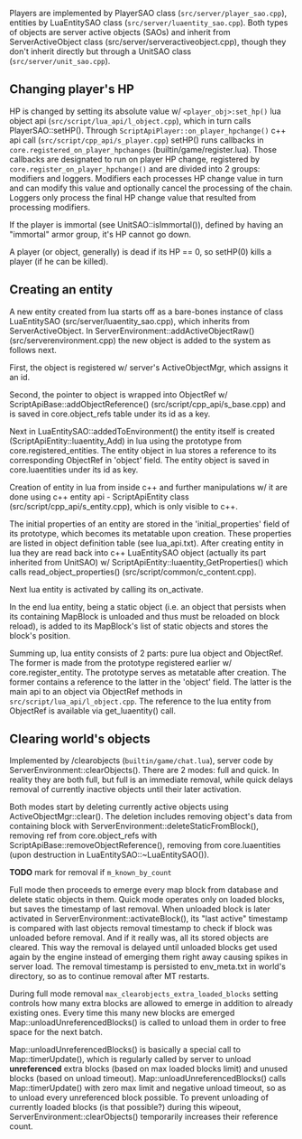 Players are implemented by PlayerSAO class (`src/server/player_sao.cpp`), entities by LuaEntitySAO class (`src/server/luaentity_sao.cpp`). Both types of objects are server active objects (SAOs) and inherit from ServerActiveObject class (src/server/serveractiveobject.cpp), though they don't inherit directly but through a UnitSAO class (`src/server/unit_sao.cpp`).

## Changing player's HP

HP is changed by setting its absolute value w/ `<player_obj>:set_hp()` lua object api (`src/script/lua_api/l_object.cpp`), which in turn calls PlayerSAO::setHP(). Through `ScriptApiPlayer::on_player_hpchange()` c++ api call (`src/script/cpp_api/s_player.cpp`) setHP() runs callbacks in `core.registered_on_player_hpchanges` (builtin/game/register.lua). Those callbacks are designated to run on player HP change, registered by `core.register_on_player_hpchange()` and are divided into 2 groups: modifiers and loggers. Modifiers each processes HP change value in turn and can modify this value and optionally cancel the processing of the chain. Loggers only process the final HP change value that resulted from processing modifiers.

If the player is immortal (see UnitSAO::isImmortal()), defined by having an "immortal" armor group, it's HP cannot go down.

A player (or object, generally) is dead if its HP == 0, so setHP(0) kills a player (if he can be killed).

## Creating an entity

A new entity created from lua starts off as a bare-bones instance of class LuaEntitySAO (src/server/luaentity_sao.cpp), which inherits from ServerActiveObject. In ServerEnvironment::addActiveObjectRaw() (src/serverenvironment.cpp) the new object is added to the system as follows next.

First, the object is registered w/ server's ActiveObjectMgr, which assigns it an id.

Second, the pointer to object is wrapped into ObjectRef w/ ScriptApiBase::addObjectReference() (src/script/cpp_api/s_base.cpp) and is saved in core.object_refs table under its id as a key.

Next in LuaEntitySAO::addedToEnvironment() the entity itself is created (ScriptApiEntity::luaentity_Add) in lua using the prototype from core.registered\_entities. The entity object in lua stores a reference to its corresponding ObjectRef in 'object' field. The entity object is saved in core.luaentities under its id as key.

Creation of entity in lua from inside c++ and further manipulations w/ it are done using c++ entity api - ScriptApiEntity class (src/script/cpp\_api/s\_entity.cpp), which is only visible to c++.

The initial properties of an entity are stored in the 'initial\_properties' field of its prototype, which becomes its metatable upon creation. These properties are listed in object definition table (see lua_api.txt). After creating entity in lua they are read back into c++ LuaEntitySAO object (actually its part inherited from UnitSAO) w/ ScriptApiEntity::luaentity\_GetProperties() which calls read\_object\_properties() (src/script/common/c\_content.cpp).

Next lua entity is activated by calling its on_activate.

In the end lua entity, being a static object (i.e. an object that persists when its containing MapBlock is unloaded and thus must be reloaded on block reload), is added to its MapBlock's list of static objects and stores the block's position.

Summing up, lua entity consists of 2 parts: pure lua object and ObjectRef. The former is made from the prototype registered earlier w/ core.register_entity. The prototype serves as metatable after creation. The former contains a reference to the latter in the 'object' field. The latter is the main api to an object via ObjectRef methods in `src/script/lua_api/l_object.cpp`. The reference to the lua entity from ObjectRef is available via get_luaentity() call.

## Clearing world's objects

Implemented by /clearobjects (`builtin/game/chat.lua`), server code by ServerEnvironment::clearObjects(). There are 2 modes: full and quick. In reality they are both full, but full is an immediate removal, while quick delays removal of currently inactive objects until their later activation.

Both modes start by deleting currently active objects using ActiveObjectMgr::clear(). The deletion includes removing object's data from containing block with ServerEnvironment::deleteStaticFromBlock(), removing ref from core.object_refs with ScriptApiBase::removeObjectReference(), removing from core.luaentities (upon destruction in LuaEntitySAO::~LuaEntitySAO()).

**TODO** mark for removal if `m_known_by_count`

Full mode then proceeds to emerge every map block from database and delete static objects in them. Quick mode operates only on loaded blocks, but saves the timestamp of last removal. When unloaded block is later activated in ServerEnvironment::activateBlock(), its "last active" timestamp is compared with last objects removal timestamp to check if block was unloaded before removal. And if it really was, all its stored objects are cleared. This way the removal is delayed until unloaded blocks get used again by the engine instead of emerging them right away causing spikes in server load. The removal timestamp is persisted to env_meta.txt in world's directory, so as to continue removal after MT restarts.

During full mode removal `max_clearobjects_extra_loaded_blocks` setting controls how many extra blocks are allowed to emerge in addition to already existing ones. Every time this many new blocks are emerged Map::unloadUnreferencedBlocks() is called to unload them in order to free space for the next batch.

Map::unloadUnreferencedBlocks() is basically a special call to Map::timerUpdate(), which is regularly called by server to unload **unreferenced** extra blocks (based on max loaded blocks limit) and unused blocks (based on unload timeout). Map::unloadUnreferencedBlocks() calls Map::timerUpdate() with zero max limit and negative unload timeout, so as to unload every unreferenced block possible. To prevent unloading of currently loaded blocks (is that possible?) during this wipeout, ServerEnvironment::clearObjects() temporarily increases their reference count.
